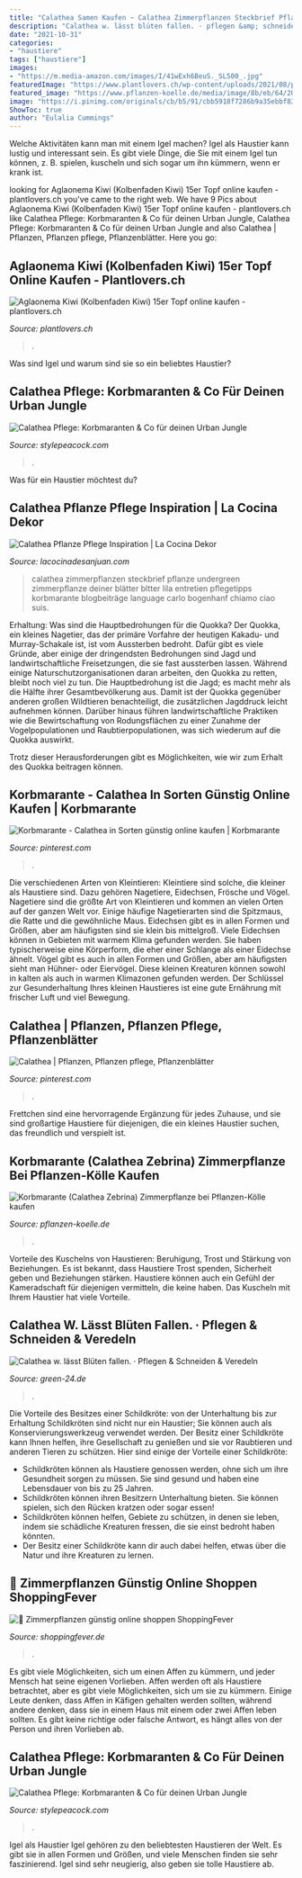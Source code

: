```yaml
---
title: "Calathea Samen Kaufen ~ Calathea Zimmerpflanzen Steckbrief Pflanze Undergreen Zimmerpflanze Deiner Blätter Bltter Lila Entretien Pflegetipps Korbmarante Blogbeiträge Language Carlo Bogenhanf Chiamo Ciao Suis"
description: "Calathea w. lässt blüten fallen. · pflegen &amp; schneiden &amp; veredeln"
date: "2021-10-31"
categories:
- "haustiere"
tags: ["haustiere"]
images:
- "https://m.media-amazon.com/images/I/41wExh6BeuS._SL500_.jpg"
featuredImage: "https://www.plantlovers.ch/wp-content/uploads/2021/08/plantlovers_umgetopft_220913-450x450.jpg"
featured_image: "https://www.pflanzen-koelle.de/media/image/8b/eb/64/2QQFbYfiLvKaDVh_600x600@2x.jpg"
image: "https://i.pinimg.com/originals/cb/b5/91/cbb5918f7286b9a35ebbf83ae104f553.jpg"
ShowToc: true
author: "Eulalia Cummings"
---
```



Welche Aktivitäten kann man mit einem Igel machen?
Igel als Haustier kann lustig und interessant sein. Es gibt viele Dinge, die Sie mit einem Igel tun können, z. B. spielen, kuscheln und sich sogar um ihn kümmern, wenn er krank ist.

	

		
looking for Aglaonema Kiwi (Kolbenfaden Kiwi) 15er Topf online kaufen - plantlovers.ch you've came to the right web. We have 9 Pics about Aglaonema Kiwi (Kolbenfaden Kiwi) 15er Topf online kaufen - plantlovers.ch like Calathea Pflege: Korbmaranten &amp; Co für deinen Urban Jungle, Calathea Pflege: Korbmaranten &amp; Co für deinen Urban Jungle and also Calathea | Pflanzen, Pflanzen pflege, Pflanzenblätter. Here you go:
		
    
## Aglaonema Kiwi (Kolbenfaden Kiwi) 15er Topf Online Kaufen - Plantlovers.ch

<img loading=lazy src="https://www.plantlovers.ch/wp-content/uploads/2021/08/plantlovers_umgetopft_220913-450x450.jpg" onerror="this.onerror=null;this.src='https://tse2.mm.bing.net/th?id=OIP.evjtHlNLUvCW8bqE1KDzFgHCHC&amp;pid=15.1';" alt="Aglaonema Kiwi (Kolbenfaden Kiwi) 15er Topf online kaufen - plantlovers.ch">

_Source: plantlovers.ch_

>. 

	

Was sind Igel und warum sind sie so ein beliebtes Haustier?

    
## Calathea Pflege: Korbmaranten &amp; Co Für Deinen Urban Jungle

<img loading=lazy src="https://stylepeacock.com/wp-content/uploads/2021/06/calathea_mix_all1-1-600x900.jpg" onerror="this.onerror=null;this.src='https://tse1.mm.bing.net/th?id=OIP.dcjqY86kaS1UvLfTHFC65wHaLH&amp;pid=15.1';" alt="Calathea Pflege: Korbmaranten &amp; Co für deinen Urban Jungle">

_Source: stylepeacock.com_

>. 

	

Was für ein Haustier möchtest du?

    
## Calathea Pflanze Pflege Inspiration | La Cocina Dekor

<img loading=lazy src="https://undergreen.de/wp-content/uploads/2019/11/calathea-1.png" onerror="this.onerror=null;this.src='https://tse2.mm.bing.net/th?id=OIP.q0d0IBtdTI-mQs0qgeUrbwHaHa&amp;pid=15.1';" alt="Calathea Pflanze Pflege Inspiration | La Cocina Dekor">

_Source: lacocinadesanjuan.com_

>calathea zimmerpflanzen steckbrief pflanze undergreen zimmerpflanze deiner blätter bltter lila entretien pflegetipps korbmarante blogbeiträge language carlo bogenhanf chiamo ciao suis. 

	

Erhaltung: Was sind die Hauptbedrohungen für die Quokka?
Der Quokka, ein kleines Nagetier, das der primäre Vorfahre der heutigen Kakadu- und Murray-Schakale ist, ist vom Aussterben bedroht. Dafür gibt es viele Gründe, aber einige der dringendsten Bedrohungen sind Jagd und landwirtschaftliche Freisetzungen, die sie fast aussterben lassen.
Während einige Naturschutzorganisationen daran arbeiten, den Quokka zu retten, bleibt noch viel zu tun. Die Hauptbedrohung ist die Jagd; es macht mehr als die Hälfte ihrer Gesamtbevölkerung aus. Damit ist der Quokka gegenüber anderen großen Wildtieren benachteiligt, die zusätzlichen Jagddruck leicht aufnehmen können. Darüber hinaus führen landwirtschaftliche Praktiken wie die Bewirtschaftung von Rodungsflächen zu einer Zunahme der Vogelpopulationen und Raubtierpopulationen, was sich wiederum auf die Quokka auswirkt.

Trotz dieser Herausforderungen gibt es Möglichkeiten, wie wir zum Erhalt des Quokka beitragen können.

    
## Korbmarante - Calathea In Sorten Günstig Online Kaufen | Korbmarante

<img loading=lazy src="https://i.pinimg.com/originals/cb/b5/91/cbb5918f7286b9a35ebbf83ae104f553.jpg" onerror="this.onerror=null;this.src='https://tse1.mm.bing.net/th?id=OIP.7ShxiqTGyaa0khAs86df0gHaFW&amp;pid=15.1';" alt="Korbmarante - Calathea in Sorten günstig online kaufen | Korbmarante">

_Source: pinterest.com_

>. 

	

Die verschiedenen Arten von Kleintieren:
Kleintiere sind solche, die kleiner als Haustiere sind. Dazu gehören Nagetiere, Eidechsen, Frösche und Vögel. Nagetiere sind die größte Art von Kleintieren und kommen an vielen Orten auf der ganzen Welt vor. Einige häufige Nagetierarten sind die Spitzmaus, die Ratte und die gewöhnliche Maus. Eidechsen gibt es in allen Formen und Größen, aber am häufigsten sind sie klein bis mittelgroß. Viele Eidechsen können in Gebieten mit warmem Klima gefunden werden. Sie haben typischerweise eine Körperform, die eher einer Schlange als einer Eidechse ähnelt. Vögel gibt es auch in allen Formen und Größen, aber am häufigsten sieht man Hühner- oder Eiervögel. Diese kleinen Kreaturen können sowohl in kalten als auch in warmen Klimazonen gefunden werden. Der Schlüssel zur Gesunderhaltung Ihres kleinen Haustieres ist eine gute Ernährung mit frischer Luft und viel Bewegung.

    
## Calathea | Pflanzen, Pflanzen Pflege, Pflanzenblätter

<img loading=lazy src="https://i.pinimg.com/736x/78/bd/13/78bd13ef12234074d15507764921a474.jpg" onerror="this.onerror=null;this.src='https://tse4.mm.bing.net/th?id=OIP.c0AJL6Sb72AaS3ABrgp42AHaLF&amp;pid=15.1';" alt="Calathea | Pflanzen, Pflanzen pflege, Pflanzenblätter">

_Source: pinterest.com_

>. 

	

Frettchen sind eine hervorragende Ergänzung für jedes Zuhause, und sie sind großartige Haustiere für diejenigen, die ein kleines Haustier suchen, das freundlich und verspielt ist.

    
## Korbmarante (Calathea Zebrina) Zimmerpflanze Bei Pflanzen-Kölle Kaufen

<img loading=lazy src="https://www.pflanzen-koelle.de/media/image/8b/eb/64/2QQFbYfiLvKaDVh_600x600@2x.jpg" onerror="this.onerror=null;this.src='https://tse2.mm.bing.net/th?id=OIP.JSFeRQKQ8VAarpjxo0QvPQHaHa&amp;pid=15.1';" alt="Korbmarante (Calathea Zebrina) Zimmerpflanze bei Pflanzen-Kölle kaufen">

_Source: pflanzen-koelle.de_

>. 

	

Vorteile des Kuschelns von Haustieren: Beruhigung, Trost und Stärkung von Beziehungen.
Es ist bekannt, dass Haustiere Trost spenden, Sicherheit geben und Beziehungen stärken. Haustiere können auch ein Gefühl der Kameradschaft für diejenigen vermitteln, die keine haben. Das Kuscheln mit Ihrem Haustier hat viele Vorteile.

    
## Calathea W. Lässt Blüten Fallen. · Pflegen &amp; Schneiden &amp; Veredeln

<img loading=lazy src="https://green-24.de/forum/attachment_processor.php?mode=thumb_file&amp;id=178527" onerror="this.onerror=null;this.src='https://tse1.mm.bing.net/th?id=OIP.FbT4IXX72BtIJgkdG4bMagAAAA&amp;pid=15.1';" alt="Calathea w. lässt Blüten fallen. · Pflegen &amp; Schneiden &amp; Veredeln">

_Source: green-24.de_

>. 

	

Die Vorteile des Besitzes einer Schildkröte: von der Unterhaltung bis zur Erhaltung
Schildkröten sind nicht nur ein Haustier; Sie können auch als Konservierungswerkzeug verwendet werden. Der Besitz einer Schildkröte kann Ihnen helfen, ihre Gesellschaft zu genießen und sie vor Raubtieren und anderen Tieren zu schützen. Hier sind einige der Vorteile einer Schildkröte:
- Schildkröten können als Haustiere genossen werden, ohne sich um ihre Gesundheit sorgen zu müssen. Sie sind gesund und haben eine Lebensdauer von bis zu 25 Jahren.
- Schildkröten können ihren Besitzern Unterhaltung bieten. Sie können spielen, sich den Rücken kratzen oder sogar essen!
- Schildkröten können helfen, Gebiete zu schützen, in denen sie leben, indem sie schädliche Kreaturen fressen, die sie einst bedroht haben könnten.
- Der Besitz einer Schildkröte kann dir auch dabei helfen, etwas über die Natur und ihre Kreaturen zu lernen.

    
## 🥇 Zimmerpflanzen Günstig Online Shoppen ShoppingFever

<img loading=lazy src="https://m.media-amazon.com/images/I/41wExh6BeuS._SL500_.jpg" onerror="this.onerror=null;this.src='https://tse1.mm.bing.net/th?id=OIP.V1qp7-FaAhlmtn3SN4WVDAHaHa&amp;pid=15.1';" alt="🥇 Zimmerpflanzen günstig online shoppen ShoppingFever">

_Source: shoppingfever.de_

>. 

	

Es gibt viele Möglichkeiten, sich um einen Affen zu kümmern, und jeder Mensch hat seine eigenen Vorlieben.
Affen werden oft als Haustiere betrachtet, aber es gibt viele Möglichkeiten, sich um sie zu kümmern. Einige Leute denken, dass Affen in Käfigen gehalten werden sollten, während andere denken, dass sie in einem Haus mit einem oder zwei Affen leben sollten. Es gibt keine richtige oder falsche Antwort, es hängt alles von der Person und ihren Vorlieben ab.

    
## Calathea Pflege: Korbmaranten &amp; Co Für Deinen Urban Jungle

<img loading=lazy src="https://stylepeacock.com/wp-content/uploads/2021/06/calathea_mix_all1-1-683x1024.jpg" onerror="this.onerror=null;this.src='https://tse1.mm.bing.net/th?id=OIP.b5rOSushejZFmH3gnW6CeQHaLG&amp;pid=15.1';" alt="Calathea Pflege: Korbmaranten &amp; Co für deinen Urban Jungle">

_Source: stylepeacock.com_

>. 

	

Igel als Haustier
Igel gehören zu den beliebtesten Haustieren der Welt. Es gibt sie in allen Formen und Größen, und viele Menschen finden sie sehr faszinierend. Igel sind sehr neugierig, also geben sie tolle Haustiere ab.

